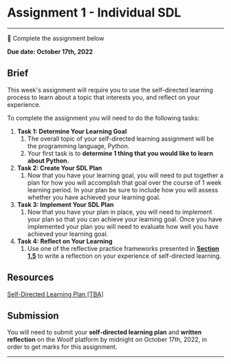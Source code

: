 # Assignment 1 - Individual SDL
---

<aside>


📝 Complete the assignment below

</aside>

**Due date: October 17th, 2022**

## Brief

This week's assignment will require you to use the self-directed learning process to learn about a topic that interests you, and reflect on your experience.

To complete the assignment you will need to do the following tasks:

1. **Task 1: Determine Your Learning Goal**
    1. The overall topic of your self-directed learning assignment will be the programming language, Python.
    2. Your first task is to **determine 1 thing that you would like to learn about Python.**
2. **Task 2: Create Your SDL Plan**
    1. Now that you have your learning goal, you will need to put together a plan for how you will accomplish that goal over the course of 1 week learning period. In your plan be sure to include how you will assess whether you have achieved your learning goal.
3. **Task 3: Implement Your SDL Plan**
    1. Now that you have your plan in place, you will need to implement your plan so that you can achieve your learning goal. Once you have implemented your plan you will need to evaluate how well you have achieved your learning goal.
4. **Task 4: Reflect on Your Learning**
    1. Use one of the reflective practice frameworks presented in [**Section 1.5**](/optimizing-your-learning/how-to-get-anything-you-want-in-life/reflective-practice.md) to write a reflection on your experience of self-directed learning.

## Resources

[Self-Directed Learning Plan [TBA]](/optimizing-your-learning/how-to-get-anything-you-want-in-life/assignment-1-individual-sdl/self-directed-learning-plan-tba.md)

## Submission

You will need to submit your **self-directed learning plan** and **written reflection** on the Woolf platform by midnight on October 17th, 2022, in order to get marks for this assignment.

---
